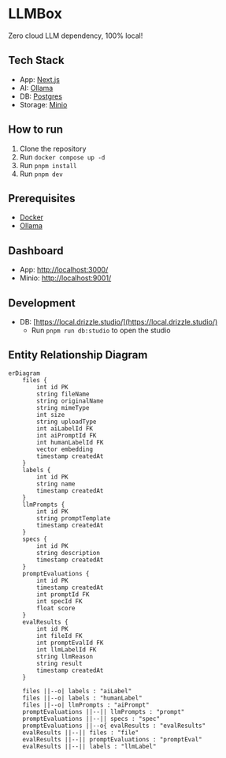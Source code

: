 # LLMBox

Zero cloud LLM dependency, 100% local!

## Tech Stack

- App: [Next.js](https://nextjs.org/)
- AI: [Ollama](https://ollama.com/)
- DB: [Postgres](https://www.postgresql.org/)
- Storage: [Minio](https://min.io/)

## How to run

1. Clone the repository
2. Run `docker compose up -d`
3. Run `pnpm install`
4. Run `pnpm dev`

## Prerequisites

- [Docker](https://www.docker.com/)
- [Ollama](https://ollama.com/)

## Dashboard

- App: [http://localhost:3000/](http://localhost:3000/)
- Minio: [http://localhost:9001/](http://localhost:9001/)

## Development

- DB: [https://local.drizzle.studio/](https://local.drizzle.studio/)
  - Run `pnpm run db:studio` to open the studio

## Entity Relationship Diagram

```mermaid
erDiagram
    files {
        int id PK
        string fileName
        string originalName
        string mimeType
        int size
        string uploadType
        int aiLabelId FK
        int aiPromptId FK
        int humanLabelId FK
        vector embedding
        timestamp createdAt
    }
    labels {
        int id PK
        string name
        timestamp createdAt
    }
    llmPrompts {
        int id PK
        string promptTemplate
        timestamp createdAt
    }
    specs {
        int id PK
        string description
        timestamp createdAt
    }
    promptEvaluations {
        int id PK
        timestamp createdAt
        int promptId FK
        int specId FK
        float score
    }
    evalResults {
        int id PK
        int fileId FK
        int promptEvalId FK
        int llmLabelId FK
        string llmReason
        string result
        timestamp createdAt
    }

    files ||--o| labels : "aiLabel"
    files ||--o| labels : "humanLabel"
    files ||--o| llmPrompts : "aiPrompt"
    promptEvaluations ||--|| llmPrompts : "prompt"
    promptEvaluations ||--|| specs : "spec"
    promptEvaluations ||--o{ evalResults : "evalResults"
    evalResults ||--|| files : "file"
    evalResults ||--|| promptEvaluations : "promptEval"
    evalResults ||--|| labels : "llmLabel"
```
